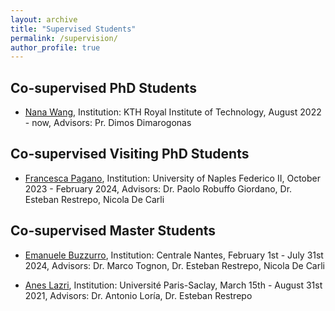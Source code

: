 ```yaml
---
layout: archive
title: "Supervised Students"
permalink: /supervision/
author_profile: true
---
```


## Co-supervised PhD Students

* [Nana Wang](https://scholar.google.fr/citations?hl=en&user=wi9K7qgAAAAJ&view_op=list_works&sortby=pubdate), Institution: KTH Royal Institute of Technology, August 2022 - now, Advisors: Pr. Dimos Dimarogonas

## Co-supervised Visiting PhD Students

* [Francesca Pagano](), Institution: University of Naples Federico II, October 2023 - February 2024, Advisors: Dr. Paolo Robuffo Giordano, Dr. Esteban Restrepo, Nicola De Carli

## Co-supervised Master Students

* [Emanuele Buzzurro](), Institution: Centrale Nantes, February 1st - July 31st 2024, Advisors: Dr. Marco Tognon, Dr. Esteban Restrepo, Nicola De Carli

* [Anes Lazri](https://scholar.google.fr/citations?user=l07Iu4oAAAAJ&hl=en&oi=ao), Institution: Université Paris-Saclay, March 15th - August 31st 2021, Advisors: Dr. Antonio Loría, Dr. Esteban Restrepo
